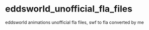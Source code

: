 # eddsworld_unofficial_fla_files
eddsworld animations unofficial fla files, swf to fla converted by me
